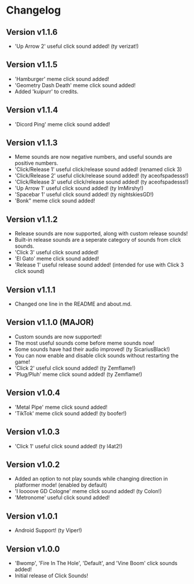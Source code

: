 # Changelog
## Version v1.1.6
* 'Up Arrow 2' useful click sound added! (ty verizat!)
## Version v1.1.5
* 'Hamburger' meme click sound added!
* 'Geometry Dash Death' meme click sound added!
* Added 'kuipurr' to credits.
## Version v1.1.4
* 'Dicord Ping' meme click sound added!
## Version v1.1.3
* Meme sounds are now negative numbers, and useful sounds are positive numbers.
* 'Click/Release 1' useful click/release sound added! (renamed click 3)
* 'Click/Release 2' useful click/release sound added! (ty aceofspadesss!)
* 'Click/Release 3' useful click/release sound added! (ty aceofspadesss!)
* 'Up Arrow 1' useful click sound added! (ty ImMirshy!)
* 'Spacebar 1' useful click sound added! (ty nightskiesGD!)
* 'Bonk" meme click sound added!
## Version v1.1.2
* Release sounds are now supported, along with custom release sounds!
* Built-in release sounds are a seperate category of sounds from click sounds.
* 'Click 3' useful click sound added!
* 'El Gato' meme click sound added!
* 'Release 1' useful release sound added! (intended for use with Click 3 click sound)
## Version v1.1.1
* Changed one line in the README and about.md.
## Version v1.1.0 (MAJOR)
* Custom sounds are now supported!
* The most useful sounds come before meme sounds now!
* Some sounds have had their audio improved! (ty SicariusBlack!)
* You can now enable and disable click sounds without restarting the game!
* 'Click 2' useful click sound added! (ty Zemflame!)
* 'Plug/Pluh' meme click sound added! (ty Zemflame!)
## Version v1.0.4
* 'Metal Pipe' meme click sound added!
* 'TikTok' meme click sound added! (ty boofer!)
## Version v1.0.3
* 'Click 1' useful click sound added! (ty l4at2!)
## Version v1.0.2
* Added an option to not play sounds while changing direction in platformer mode! (enabled by default) 
* 'I loooove GD Cologne' meme click sound added! (ty Colon!)
* 'Metronome' useful click sound added!
## Version v1.0.1
* Android Support! (ty Viper!)
## Version v1.0.0
* 'Bwomp', 'Fire In The Hole', 'Default', and 'Vine Boom' click sounds added!
* Initial release of Click Sounds!